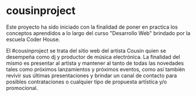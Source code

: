 # cousinproject

Este proyecto ha sido iniciado con la finalidad de poner en practica los conceptos aprendidos a lo largo del curso "Desarrollo Web" brindado por la escuela Coder House.

El #cousinproject se trata del sitio web del artista Cousin quien se desempeña como dj y productor de música electrónica.
La finalidad del mismo es presentar al artista y mantener al tanto de todas las novedades tales como próximos lanzamientos y próximos eventos, como así también revivir sus últimas presentaciones y brindar un canal de contacto para posibles contrataciones o cualquier tipo de propuesta artística y/o promocional.
